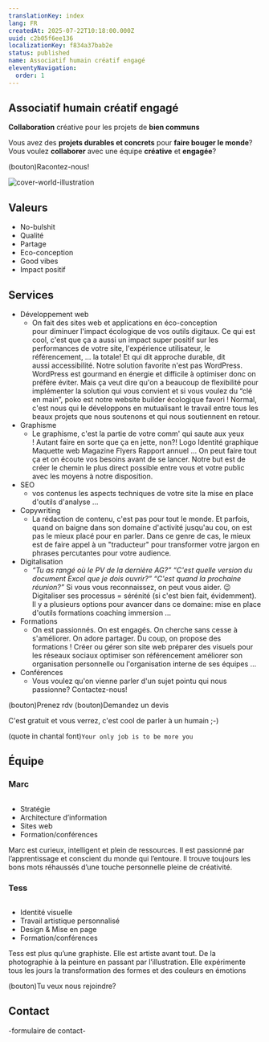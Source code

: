 ```yaml
---
translationKey: index
lang: FR
createdAt: 2025-07-22T10:18:00.000Z
uuid: c2b05f6ee136
localizationKey: f834a37bab2e
status: published
name: Associatif humain créatif engagé
eleventyNavigation:
  order: 1
---
```

## Associatif humain créatif engagé

**Collaboration** créative pour les projets de **bien communs**

Vous avez des **projets durables et concrets** pour **faire bouger le monde**?
Vous voulez **collaborer** avec une équipe **créative** et **engagée**?

(bouton)Racontez-nous!

<img src="/_images/mooka%C3%AF-cover.webp" alt="cover-world-illustration" />

## Valeurs

- No-bulshit
- Qualité
- Partage
- Eco-conception
- Good vibes
- Impact positif

## Services

- Développement web
    - On fait des sites web et applications en éco-conception pour diminuer l'impact écologique de vos outils digitaux. Ce qui est cool, c'est que ça a aussi un impact super positif sur les performances de votre site, l'expérience utilisateur, le référencement, … la totale!
Et qui dit approche durable, dit aussi accessibilité.
Notre solution favorite n'est pas WordPress. WordPress est gourmand en énergie et difficile à optimiser donc on préfère éviter.
Mais ça veut dire qu'on a beaucoup de flexibilité pour implémenter la solution qui vous convient et si vous voulez du “clé en main”, poko est notre website builder écologique favori ! Normal, c'est nous qui le développons en mutualisant le travail entre tous les beaux projets que nous soutenons et qui nous soutiennent en retour.
- Graphisme
    - Le graphisme, c'est la partie de votre comm' qui saute aux yeux ! Autant faire en sorte que ça en jette, non?!
Logo
Identité graphique
Maquette web
Magazine
Flyers
Rapport annuel
…
On peut faire tout ça et on écoute vos besoins avant de se lancer.
Notre but est de créer le chemin le plus direct possible entre vous et votre public avec les moyens à notre disposition.
- SEO
    - vos contenus
les aspects techniques de votre site
la mise en place d'outils d'analyse
…
- Copywriting
    - La rédaction de contenu, c'est pas pour tout le monde. Et parfois, quand on baigne dans son domaine d'activité jusqu'au cou, on est pas le mieux placé pour en parler. Dans ce genre de cas, le mieux est de faire appel à un "traducteur" pour transformer votre jargon en phrases percutantes pour votre audience.
- Digitalisation
    - _“Tu as rangé où le PV de la dernière AG?”_
_“C'est quelle version du document Excel que je dois ouvrir?”_
_“C'est quand la prochaine réunion?”_
Si vous vous reconnaissez, on peut vous aider. 😉
Digitaliser ses processus = sérénité (si c'est bien fait, évidemment).
Il y a plusieurs options pour avancer dans ce domaine:
mise en place d'outils
formations
coaching
immersion
…
- Formations
    - On est passionnés.
On est engagés.
On cherche sans cesse à s'améliorer.
On adore partager.
Du coup, on propose des formations !
Créer ou gérer son site web
préparer des visuels pour les réseaux sociaux
optimiser son référencement
améliorer son organisation personnelle ou l'organisation interne de ses équipes
…
- Conférences
    - Vous voulez qu'on vienne parler d'un sujet pointu qui nous passionne? Contactez-nous!

(bouton)Prenez rdv
(bouton)Demandez un devis

C'est gratuit et vous verrez, c'est cool de parler à un humain ;-)

(quote in chantal font)`Your only job is to be more you`

## Équipe

### Marc

<img src="/_images/IMG_7294.webp" alt="" />

- Stratégie
- Architecture d’information
- Sites web
- Formation/conférences

Marc est curieux, intelligent et plein de ressources. Il est passionné par l’apprentissage et conscient du monde qui l’entoure. Il trouve toujours les bons mots réhaussés d’une touche personnelle pleine de créativité.

### Tess

<img src="/_images/IMG_7234.webp" alt="" />

- Identité visuelle
- Travail artistique personnalisé
- Design & Mise en page
- Formation/conférences

Tess est plus qu’une graphiste. Elle est artiste avant tout. De la photographie à la peinture en passant par l’illustration. Elle expérimente tous les jours la transformation des formes et des couleurs en émotions

(bouton)Tu veux nous rejoindre?

## Contact

-formulaire de contact-
